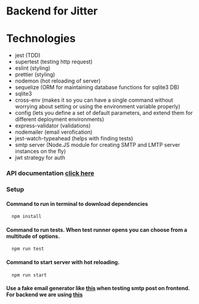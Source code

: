 # Backend for Jitter

# Technologies

- jest (TDD)
- supertest (testing http request)
- eslint (styling)
- prettier (styling)
- nodemon (hot reloading of server)
- sequelize (ORM for maintaining database functions for sqlite3 DB)
- sqlite3
- cross-env (makes it so you can have a single command without worrying about setting or using the environment variable properly)
- config (lets you define a set of default parameters, and extend them for different deployment environments)
- express-validator (validations)
- nodemailer (email verofication)
- jest-watch-typeahead (helps with finding tests)
- smtp server (Node.JS module for creating SMTP and LMTP server instances on the fly)
- jwt strategy for auth



### API documentation [click here](https://www.getpostman.com/collections/ccd93ffb1551659286e4)




### Setup

#### Command to run in terminal to download dependencies
```console
  npm install 
```
#### Command to run tests. When test runner opens you can choose from a multitude of options. 
```console
  npm run test
```
#### Command to start server with hot reloading.  
```console
  npm run start
```
#### Use a fake email generator like [this](https://temp-mail.org/en/) when testing smtp post on frontend. For backend we are using [this](https://ethereal.email/)
